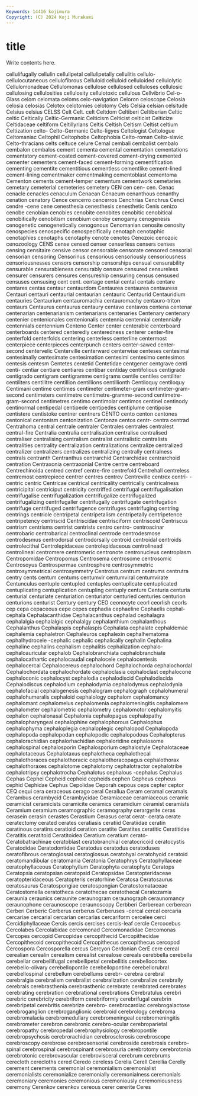 ```yaml
---
Keywords: 14416 kojimura
Copyright: (C) 2024 Koji Murakami
---
```


# title

Write contents here.



cellulifugally
cellulin cellulipetal cellulipetally cellulitis cellulo- cellulocutaneous cellulofibrous Celluloid celluloid celluloided
cellulolytic Cellulomonadeae Cellulomonas cellulose cellulosed celluloses cellulosic cellulosing cellulosities cellulosity
cellulotoxic cellulous Cellvibrio Cel-o-Glass celom celomata celoms celo-navigation Celoron celoscope
Celosia celosia celosias Celotex celotomies celotomy Cels Celsia celsian celsitude
Celsius celsius CELSS Celt Celt. celt Celtdom Celtiberi Celtiberian Celtic
celtic Celtically Celtic-Germanic Celticism Celticist celticist Celticize Celtidaceae celtiform Celtillyrians
Celtis Celtish Celtism Celtist celtium Celtization celto- Celto-Germanic Celto-ligyes Celtologist
Celtologue Celtomaniac Celtophil Celtophobe Celtophobia Celto-roman Celto-slavic Celto-thracians celts celtuce
celure Cemal cembali cembalist cembalo cembalon cembalos cement cementa cemental
cementation cementations cementatory cement-coated cement-covered cement-drying cemented cementer cementers cement-faced
cement-forming cementification cementing cementite cementitious cementless cementlike cement-lined cement-lining cementmaker
cementmaking cementoblast cementoma Cementon cements cement-temper cementum cementwork cemetaries cemetary
cemeterial cemeteries cemetery CEN cen cen- cen. Cenac cenacle cenacles
cenaculum Cenaean Cenaeum cenanthous cenanthy cenation cenatory Cence cencerro cencerros
Cenchrias Cenchrus Cenci cendre -cene cene cenesthesia cenesthesis cenesthetic Cenis
cenizo cenobe cenobian cenobies cenobite cenobites cenobitic cenobitical cenobitically cenobitism
cenobium cenoby cenogamy cenogenesis cenogenetic cenogenetically cenogonous Cenomanian cenosite cenosity
cenospecies cenospecific cenospecifically cenotaph cenotaphic cenotaphies cenotaphs cenotaphy cenote cenotes
Cenozoic cenozoic cenozoology CENS cense censed censer censerless censers censes
censing censitaire censive censor censorable censorate censored censorial censorian censoring
Censorinus censorious censoriously censoriousness censoriousnesses censors censorship censorships censual censurability
censurable censurableness censurably censure censured censureless censurer censurers censures censureship
censuring census censused censuses censusing cent cent. centage centai cental
centals centare centares centas centaur centaurdom Centaurea centaurea centauress Centauri
centauri centaurial centaurian centauric Centaurid Centauridium centauries Centaurium centauromachia centauromachy
centauro-triton centaurs Centaurus centaurus centaury centavo centavos centena centenar centenarian
centenarianism centenarians centenaries Centenary centenary centenier centenionales centenionalis centennia centennial
centennially centennials centennium Centeno Center center centerable centerboard centerboards centered
centeredly centeredness centerer center-fire centerfold centerfolds centering centerless centerline centermost
centerpiece centerpieces centerpunch centers center-sawed center-second centervelic Centerville centerward centerwise
centeses centesimal centesimally centesimate centesimation centesimi centesimo centesimos centesis centesm
Centetes centetid Centetidae centgener centgrave centi centi- centiar centiare centiares
centibar centiday centifolious centigrade centigrado centigram centigramme centigrams centile centiles
centiliter centiliters centilitre centillion centillions centillionth Centiloquy centiloquy Centimani centime
centimes centimeter centimeter-gram centimeter-gram-second centimeters centimetre centimetre-gramme-second centimetre-gram-second centimetres centimo
centimolar centimos centinel centinody centinormal centipedal centipede centipedes centiplume centipoise
centistere centistoke centner centners CENTO cento centon centones centonical centonism
centonization Centonze centos centr- centra centrad Centrahoma central centrale centraler
Centrales centrales centralest central-fire Centralia centralia centralisation centralise centralised centraliser
centralising centralism centralist centralistic centralists centralities centrality centralization centralizations centralize
centralized centralizer centralizers centralizes centralizing centrally centralness centrals centranth Centranthus
centrarchid Centrarchidae centrarchoid centration Centraxonia centraxonial Centre centre centreboard Centrechinoida
centred centref centre-fire centrefold Centrehall centreless centremost centrepiece centrer centres
centrev Centreville centrex centri- -centric centric Centricae centrical centricality centrically
centricalness centricipital centriciput centricity centriffed centrifugal centrifugalisation centrifugalise centrifugalization centrifugalize
centrifugalized centrifugalizing centrifugaller centrifugally centrifugate centrifugation centrifuge centrifuged centrifugence centrifuges
centrifuging centring centrings centriole centripetal centripetalism centripetally centripetence centripetency centriscid
Centriscidae centrisciform centriscoid Centriscus centrism centrisms centrist centrists centro centro-
centroacinar centrobaric centrobarical centroclinal centrode centrodesmose centrodesmus centrodorsal centrodorsally centroid
centroidal centroids centrolecithal Centrolepidaceae centrolepidaceous centrolinead centrolineal centromere centromeric centronote
centronucleus centroplasm Centropomidae Centropomus Centrosema centrosome centrosomic Centrosoyus Centrospermae centrosphere
centrosymmetric centrosymmetrical centrosymmetry Centrotus centrum centrums centrutra centry cents centum
centums centumvir centumviral centumvirate Centunculus centuple centupled centuples centuplicate centuplicated
centuplicating centuplication centupling centuply centure Centuria centuria centurial centuriate centuriation
centuriator centuried centuries centurion centurions centurist Century century CEO ceonocyte
ceorl ceorlish ceorls cep cepa cepaceous cepe cepes cephadia cephaeline
Cephaelis cephal- cephala Cephalacanthidae Cephalacanthus cephalad cephalagra cephalalgia cephalalgic cephalalgy
cephalanthium cephalanthous Cephalanthus Cephalaspis cephalaspis Cephalata cephalate cephaldemae cephalemia cephaletron
Cephaleuros cephalexin cephalhematoma cephalhydrocele -cephalic cephalic cephalically cephalin Cephalina cephaline
cephalins cephalism cephalitis cephalization cephalo- cephaloauricular cephalob Cephalobranchiata cephalobranchiate cephalocathartic
cephalocaudal cephalocele cephalocentesis cephalocercal Cephalocereus cephalochord Cephalochorda cephalochordal Cephalochordata cephalochordate
cephaloclasia cephaloclast cephalocone cephaloconic cephalocyst cephalodia cephalodiscid Cephalodiscida Cephalodiscus cephalodium
cephalodymia cephalodymus cephalodynia cephalofacial cephalogenesis cephalogram cephalograph cephalohumeral cephalohumeralis cephaloid
cephalology cephalom cephalomancy cephalomant cephalomelus cephalomenia cephalomeningitis cephalomere cephalometer cephalometric
cephalometry cephalomotor cephalomyitis cephalon cephalonasal Cephalonia cephalopagus cephalopathy cephalopharyngeal cephalophine
cephalophorous Cephalophus cephalophyma cephaloplegia cephaloplegic cephalopod Cephalopoda cephalopoda cephalopodan cephalopodic
cephalopodous Cephalopterus cephalorachidian cephalorhachidian cephaloridine cephalosome cephalospinal cephalosporin Cephalosporium cephalostyle
Cephalotaceae cephalotaceous Cephalotaxus cephalotheca cephalothecal cephalothoraces cephalothoracic cephalothoracopagus cephalothorax cephalothoraxes
cephalotome cephalotomy cephalotractor cephalotribe cephalotripsy cephalotrocha Cephalotus cephalous -cephalus Cephalus
Cephas Cephei Cepheid cepheid cepheids cephen Cepheus cepheus cephid Cephidae
Cephus Cepolidae Ceporah cepous ceps cepter ceptor CEQ cequi cera
ceraceous cerago ceral Cerallua Ceram ceramal ceramals Cerambus cerambycid Cerambycidae
Ceramiaceae ceramiaceous ceramic ceramicist ceramicists ceramicite ceramics ceramidium ceramist ceramists
Ceramium ceramium ceramographic ceramography cerargyrite ceras cerasein cerasin cerastes Cerastium
Cerasus cerat cerat- cerata cerate ceratectomy cerated cerates ceratiasis ceratiid
Ceratiidae ceratin ceratinous ceratins ceratioid ceration ceratite Ceratites ceratitic Ceratitidae
Ceratitis ceratitoid Ceratitoidea Ceratium ceratium cerato- Ceratobatrachinae ceratoblast ceratobranchial ceratocricoid
ceratocystis Ceratodidae Ceratodontidae Ceratodus ceratodus ceratoduses ceratofibrous ceratoglossal ceratoglossus ceratohyal
ceratohyoid ceratoid ceratomandibular ceratomania Ceratonia Ceratophrys Ceratophyllaceae ceratophyllaceous Ceratophyllum Ceratophyta
ceratophyte Ceratops Ceratopsia ceratopsian ceratopsid Ceratopsidae Ceratopteridaceae ceratopteridaceous Ceratopteris ceratorhine
Ceratosa Ceratosaurus ceratosaurus Ceratospongiae ceratospongian Ceratostomataceae Ceratostomella ceratotheca ceratothecae ceratothecal
Ceratozamia ceraunia ceraunics ceraunite ceraunogram ceraunograph ceraunomancy ceraunophone ceraunoscope ceraunoscopy
Cerbberi Cerberean cerberean Cerberi Cerberic Cerberus cerberus Cerberuses -cercal cercal
cercaria cercariae cercarial cercarian cercarias cercariform cercelee cerci Cercidiphyllaceae Cercis
cercis cercises cercis-leaf cercle Cercocebus Cercolabes Cercolabidae cercomonad Cercomonadidae Cercomonas
Cercopes cercopid Cercopidae cercopithecid Cercopithecidae Cercopithecoid cercopithecoid Cercopithecus cercopithecus cercopod
Cercospora Cercosporella cercus Cercyon Cerdonian CerE cere cereal cerealian cerealin
cerealism cerealist cerealose cereals cerebbella cerebella cerebellar cerebellifugal cerebellipetal cerebellitis
cerebellocortex cerebello-olivary cerebellopontile cerebellopontine cerebellorubral cerebellospinal cerebellum cerebellums cerebr- cerebra
cerebral cerebralgia cerebralism cerebralist cerebralization cerebralize cerebrally cerebrals cerebrasthenia cerebrasthenic
cerebrate cerebrated cerebrates cerebrating cerebration cerebrational cerebrations Cerebratulus cerebri cerebric
cerebricity cerebriform cerebriformly cerebrifugal cerebrin cerebripetal cerebritis cerebrize cerebro- cerebrocardiac
cerebrogalactose cerebroganglion cerebroganglionic cerebroid cerebrology cerebroma cerebromalacia cerebromedullary cerebromeningeal cerebromeningitis
cerebrometer cerebron cerebronic cerebro-ocular cerebroparietal cerebropathy cerebropedal cerebrophysiology cerebropontile cerebropsychosis
cerebrorachidian cerebrosclerosis cerebroscope cerebroscopy cerebrose cerebrosensorial cerebroside cerebrosis cerebro-spinal cerebrospinal
cerebrospinant cerebrosuria cerebrotomy cerebrotonia cerebrotonic cerebrovascular cerebrovisceral cerebrum cerebrums cerecloth
cerecloths cered Ceredo cereless Cerelia Cerell Cerellia Cerelly cerement cerements
ceremonial ceremonialism ceremonialist ceremonialists ceremonialize ceremonially ceremonialness ceremonials ceremoniary ceremonies
ceremonious ceremoniously ceremoniousness ceremony Cerenkov cerenkov cereous cerer cererite Ceres
